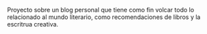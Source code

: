 Proyecto sobre un blog personal que tiene como fin volcar todo lo relacionado al mundo literario, como recomendaciones de libros y la escritrua creativa. 
